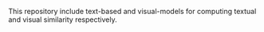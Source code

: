 This repository include text-based and visual-models for computing textual and visual similarity respectively.
